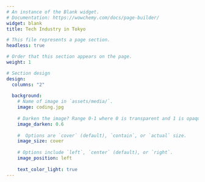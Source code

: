 ```yaml
---
# An instance of the Blank widget.
# Documentation: https://wowchemy.com/docs/page-builder/
widget: blank
title: Tech Industry in Tokyo

# This file represents a page section.
headless: true

# Order that this section appears on the page.
weight: 1

# Section design
design:
  columns: "2"
  
  background:
    # Name of image in `assets/media/`.
    image: coding.jpg
    
    # Darken the image? Range 0-1 where 0 is transparent and 1 is opaque.
    image_darken: 0.6
    
    #  Options are `cover` (default), `contain`, or `actual` size.
    image_size: cover
    
    # Options include `left`, `center` (default), or `right`.
    image_position: left
    
    text_color_light: true
---
```

